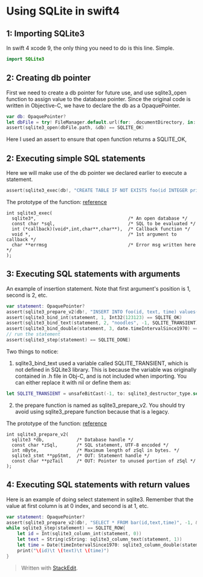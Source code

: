 Using SQLite in swift4
=======
1: Importing SQLite3
---
In swift 4 xcode 9, the only thing you need to do is this line. Simple.
```swift
import SQLite3
```

2: Creating db pointer
---
First we need to create a db pointer for future use, and use sqlite3_open function to assign value to the database pointer. Since the original code is written in Objective-C, we have to declare the db as a OpaquePointer.
```swift
var db: OpaquePointer?
let dbFile = try! FileManager.default.url(for: .documentDirectory, in: .userDomainMask, appropriateFor: nil, create: false).appendingPathComponent([your filename])
assert(sqlite3_open(dbFile.path, &db) == SQLITE_OK)
```
Here I used an assert to ensure that open function returns a SQLITE_OK, 

2: Executing simple SQL statements
---
Here we will make use of the db pointer we declared earlier to execute a statement.
```swift
assert(sqlite3_exec(db!, "CREATE TABLE IF NOT EXISTS foo(id INTEGER primary key)", nil, nil, nil) == SQLITE_OK)
```
The prototype of the function: [reference](https://www.sqlite.org/c3ref/exec.html)
```
int sqlite3_exec(
  sqlite3*,                                  /* An open database */
  const char *sql,                           /* SQL to be evaluated */
  int (*callback)(void*,int,char**,char**),  /* Callback function */
  void *,                                    /* 1st argument to callback */
  char **errmsg                              /* Error msg written here */
);
```

3: Executing SQL statements with arguments
---
An example of insertion statement. Note that first argument's position is 1, second is 2, etc.
```swift
var statement: OpaquePointer?
assert(sqlite3_prepare_v2(db!, "INSERT INTO foo(id, text, time) values(?,?,?)", -1, &statement, nil) == SQLITE_OK)
assert(sqlite3_bind_int(statement, 1, Int32(123123) == SQLITE_OK)
assert(sqlite3_bind_text(statement, 2, "noodles", -1, SQLITE_TRANSIENT) == SQLITE_OK)
assert(sqlite3_bind_double(statement, 3, date.timeIntervalSince1970) == SQLITE_OK)
// run the statement
assert(sqlite3_step(statement) == SQLITE_DONE)
```
Two things to notice:
1. sqlite3_bind_text used a variable called SQLITE_TRANSIENT, which is not defined in SQLite3 library. This is because the variable was originally contained in .h file in Obj-C, and is not included when importing. You can either replace it with nil or define them as:
```swift
let SQLITE_TRANSIENT = unsafeBitCast(-1, to: sqlite3_destructor_type.self)
```
2.  the prepare function is named as sqlite3_prepare_v2. You should try avoid using sqlite3_prepare function because that is a legacy.

The prototype of the function: [reference](https://www.sqlite.org/c3ref/prepare.html)
```
int sqlite3_prepare_v2(
  sqlite3 *db,            /* Database handle */
  const char *zSql,       /* SQL statement, UTF-8 encoded */
  int nByte,              /* Maximum length of zSql in bytes. */
  sqlite3_stmt **ppStmt,  /* OUT: Statement handle */
  const char **pzTail     /* OUT: Pointer to unused portion of zSql */
);
```

4: Executing SQL statements with return values
---
Here is an example of doing select statement in sqlite3. Remember that the value at first column is at 0 index, and second is at 1, etc.
```swift
var statement: OpaquePointer?
assert(sqlite3_prepare_v2(db!, "SELECT * FROM bar(id,text,time)", -1, &statement, nil) == SQLITE_OK)
while sqlite3_step(statement) == SQLITE_ROW{
	let id = Int(sqlite3_column_int(statement, 0))
	let text = String(cString: sqlite3_column_text(statement, 1))
	let time = Date(timeIntervalSince1970: sqlite3_column_double(statement, 2))
	print("\(id)\t \(text)\t \(time)")
}
```

> Written with [StackEdit](https://stackedit.io/).
<!--stackedit_data:
eyJoaXN0b3J5IjpbLTg3MDk0NTIxNF19
-->